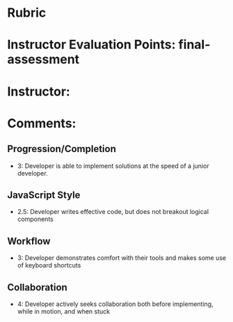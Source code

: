 # Rubric
# Instructor Evaluation Points: final-assessment
# Instructor:
# Comments:

## Progression/Completion

* 3: Developer is able to implement solutions at the speed of a junior developer.

## JavaScript Style

* 2.5: Developer writes effective code, but does not breakout logical components

## Workflow

* 3: Developer demonstrates comfort with their tools and makes some use of keyboard shortcuts

## Collaboration

* 4: Developer actively seeks collaboration both before implementing, while in motion, and when stuck

